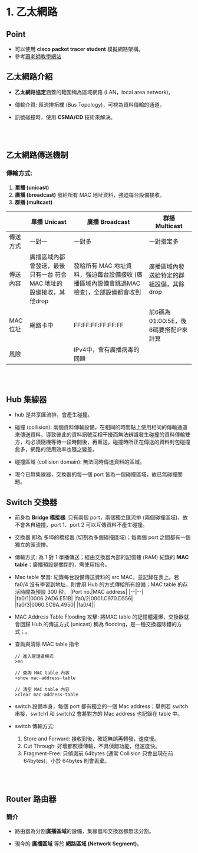 # 1. 乙太網路
## Point
* 可以使用 **cisco packet tracer student** 模擬網路架構。
* 參考[蕭老師教學網站](http://www.csie.sju.edu.tw/cm/course/list.htm)

## 乙太網路介紹
* **乙太網路協定**涵蓋的範圍稱為區域網路 (LAN，local area network)。

* 傳輸介質: 匯流排拓樸 (Bus Topology)，可視為資料傳輸的通道。
* 訊號碰撞時，使用 **CSMA/CD** 技術來解決。

<br/>

<br/>


## 乙太網路傳送機制
### 傳輸方式: 
1. **單播 (unicast)** 
2. **廣播 (broadcast)** 發給所有 MAC 地址資料，強迫每台設備接收。
3. **群播 (multcast)**




||單播 Unicast|廣播 Broadcast|群播 Multicast|
|--|--|--|--|
|傳送方式|一對一|一對多|一對指定多|
|傳送內容|廣播區域內都會發送，最後只有一台 符合 MAC 地址的設備接收，其他drop|發給所有 MAC 地址資料，強迫每台設備接收 (廣播區域內設備會跳過MAC檢查)，全部設備都會收到|廣播區域內發送給特定的群組設備，其餘drop|
|MAC位址|網路卡中|FF:FF:FF:FF:FF:FF|前6碼為01:00:5E，後6碼要搭配IP來計算|
|風險||IPv4中，會有廣播病毒的問題||


<br/>

<br/>

## Hub 集線器
* hub 是共享匯流排，會產生碰撞。
* 碰撞 (collision): 兩個資料傳輸設備，在相同的時間點上使用相同的傳輸通道來傳送資料，導致彼此的資料訊號互相干擾而無法辨識發生碰撞的資料傳輸雙方，均必須隨機等待一段時間後，再重送。碰撞時所正在傳送的資料封包碰撞愈多，網路的使用效率也隨之變差。

* 碰撞區域 (collision domain): 無法同時傳送資料的區域。

* 現今已無集線器，交換器的每一個 port 皆為一個碰撞區域，故已無碰撞問題。

## Switch 交換器
* 前身為 **Bridge 橋接器**: 只有兩個 port，兩個獨立匯流排 (兩個碰撞區域)，故不會各自碰撞，port 1、port 2 可以互傳資料不產生碰撞。
* 交換器 即為 多埠的橋接器 (切割為多個碰撞區域)；每兩個 port 之間都有一個獨立的匯流排。
* 傳輸方式: 為 1 對 1 單播傳送；經由交換器內部的記憶體 (RAM) 紀錄的 **MAC table**；廣播預設是關閉的，需使用指令。
* Mac table 學習: 紀錄每台設備傳送資料的 src MAC，並記錄在表上。若 fa0/4 沒有學習到地址，則會用 Hub 的方式傳給所有設備；MAC table 的存活時間為預設 300 秒。
    |Port no.|MAC address|
    |--|--|
    |fa0/1|0006.2AD6.E51B|
    |fa0/2|0001.C970.D556|
    |fa0/3|0060.5C9A.4950|
    |fa0/4||

* MAC Address Table Flooding 攻擊: 將MAC table 的記憶體灌爆，交換器就會回歸 Hub 的傳送方式 (unicast) 稱為 flooding，是一種交換器除錯的方式；。

* 查詢與清除 MAC table 指令
    ```
    // 進入管理者模式
    >en

    // 查詢 MAC table 內容
    >show mac-address-table

    // 清空 MAC table 內容
    >clear mac-address-table 
    ```

* switch 設備本身，每個 port 都有獨立的一個 Mac address；舉例若 switch 串接，switch1 和 switch2 會將對方的 Mac address 也記錄在 table 中。

* switch 傳輸方式: 

    1. Store and Forward: 接收到後，確認無誤再轉發，速度慢。
    2. Cut Through: 好壞都照樣傳輸，不具偵錯功能，但速度快。
    3. Fragment-Free: 只偵測前 64bytes (通常 Collision 只會出現在前 64bytes)，小於 64bytes 則會丟棄。

<br/>

<br/>

## Router 路由器
### 簡介
* 路由器為分割**廣播區域**的設備，集線器和交換器都無法分割。

* 現今的 **廣播區域** 等於 **網路區域 (Network Segment)**。